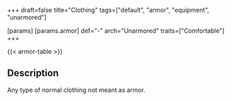 +++
draft=false
title="Clothing"
tags=["default", "armor", "equipment", "unarmored"]

[params]
  [params.armor]
    def="-"
    arch="Unarmored"
    traits=["Comfortable"]
+++

{{< armor-table >}}

## Description
Any type of normal clothing not meant as armor.
